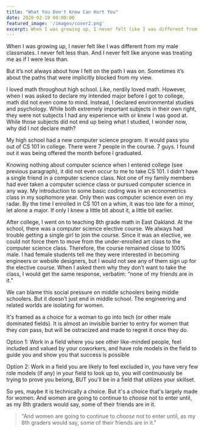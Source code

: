 ```yaml
---
title: "What You Don't Know Can Hurt You"
date: 2020-02-10 00:00:00
featured_image: '/images/cover2.png'
excerpt: When I was growing up, I never felt like I was different from my male counterparts. I never felt less than. And I never felt like anyone was treating me as if I were less than. But it’s not just about how I felt on the path I was on. It’s also about the paths that were implicitly blocked from my view... 
---
```


<!-- ![](/images/equity.png) -->

When I was growing up, I never felt like I was different from my male classmates. I never felt less than. And I never felt like anyone was treating me as if I were less than. 

But it’s not always about how I felt on the path I was on. Sometimes it’s about the paths that were implicitly blocked from my view.

I loved math throughout high school. Like, nerdily loved math. However, when I was asked to declare my intended major before I got to college, math did not even come to mind. Instead, I declared environmental studies and psychology. While both extremely important subjects in their own right, they were not subjects I had any experience with or knew I was good at. While those subjects did not end up being what I studied, I wonder now, why did I not declare math?

 My high school had a new computer science program. It would pass you out of CS 101 in college. There were 7 people in the course. 7 guys. I found out it was being offered the month before I graduated. 

Knowing nothing about computer science when I entered college (see previous paragraph), it did not even occur to me to take CS 101. I didn’t have a single friend in a computer science class. Not one of my family members had ever taken a computer science class or pursued computer science in any way. My introduction to some basic coding was in an econometrics class in my sophomore year. Only then was computer science even on my radar. By the time I enrolled in CS 101 on a whim, it was too late for a minor, let alone a major. If only I knew a little bit about it, a little bit earlier. 

After college, I went on to teaching 8th grade math in East Oakland. At the school, there was a computer science elective course. We always had trouble getting a single girl to join the course. Since it was an elective, we could not force them to move from the under-enrolled art class to the computer science class. Therefore, the course remained close to 100% male. I had female students tell me they were interested in becoming engineers or website designers, but I would not see any of them sign up for the elective course. When I asked them why they don’t want to take the class, I would get the same response, verbatim: “none of my friends are in it.”

We can blame this social pressure on middle schoolers being middle schoolers. But it doesn’t just end in middle school. The engineering and related worlds are isolating for women. 

It's framed as a choice for a woman to go into tech (or other male dominated fields). 
It is almost an invisible barrier to entry for women that they *can* pass, but will be ostracized and made to regret it once they do.

Option 1: Work in a field where you see other like-minded people, feel included and valued by your coworkers, and have role models in the field to guide you and show you that success is possible

Option 2: Work in a field you are likely to feel excluded in, you have very few role models (if any) in your field to look up to, you will continuously be trying to prove you belong, BUT you'll be in a field that utilizes your skillset.


So yes, maybe it is technically a choice. But it's a choice that's largely made for women. And women are going to continue to *choose* not to enter until, as my 8th graders would say, some of their friends are in it.

> "And women are going to continue to *choose* not to enter until, as my 8th graders would say, some of their friends are in it."

<!-- This page is a demo that shows everything you can do inside portfolio and blog posts.

We've included everything you need to create engaging posts about your work, and show off your case studies in a beautiful way.

**Obviously,** we’ve styled up *all the basic* text formatting options [available in markdown](https://github.com/adam-p/markdown-here/wiki/Markdown-Cheatsheet).

You can create lists:

* Simple bulleted lists
* Like this one
* Are cool

And:

1. Numbered lists
2. Like this other one
3. Are great too

You can also add blockquotes, which are shown at a larger width to help break up the layout and draw attention to key parts of your content: -->


<!-- The theme also supports markdown tables:

| Item                 | Author        | Supports tables? | Price |
|----------------------|---------------|------------------|-------|
| Duet Jekyll Theme    | Jekyll Themes | Yes              | $49   |
| Index Jekyll Theme   | Jekyll Themes | Yes              | $49   |
| Journal Jekyll Theme | Jekyll Themes | Yes              | $49   |

And footnotes[^1], which link to explanations[^2] at the bottom of the page[^3].

[^1]: Beautiful modern, minimal theme design.
[^2]: Powerful features to show off your work.
[^3]: Maintained and supported by the theme developer.

You can throw in some horizontal rules too:

---

### Image galleries

Here's a really neat custom feature we added – galleries:

<div class="gallery" data-columns="3">
	<img src="/images/demo/demo-portrait.jpg">
	<img src="/images/demo/demo-landscape.jpg">
	<img src="/images/demo/demo-square.jpg">
	<img src="/images/demo/demo-landscape-2.jpg">
</div>

Inspired by the Galleries feature from WordPress, we've made it easy to create grid layouts for your images. Just use a bit of simple HTML in your post to create a masonry grid image layout:

```html
<div class="gallery" data-columns="3">
    <img src="/images/demo/demo-portrait.jpg">
    <img src="/images/demo/demo-landscape.jpg">
    <img src="/images/demo/demo-square.jpg">
    <img src="/images/demo/demo-landscape-2.jpg">
</div>
```

*See what we did there? Code and syntax highlighting is built-in too!*

Change the number inside the 'columns' setting to create different types of gallery for all kinds of purposes. You can even click on each image to seamlessly enlarge it on the page.

---

### Image carousels

Here's another gallery with only one column, which creates a carousel slide-show instead.

A nice little feature: the carousel only advances when it is in view, so your visitors won't scroll down to find it half way through your images.

<div class="gallery" data-columns="1">
	<img src="/images/demo/demo-landscape.jpg">
	<img src="/images/demo/demo-landscape-2.jpg">
</div>

### What about videos?

Videos are an awesome way to show off your work in a more engaging and personal way, and we’ve made sure they work great on our themes. Just paste an embed code from YouTube or Vimeo, and the theme makes sure it displays perfectly:

<iframe src="https://player.vimeo.com/video/203710832" width="640" height="288" frameborder="0" webkitallowfullscreen mozallowfullscreen allowfullscreen></iframe>

---

## Pretty cool, huh?

We've packed this theme with powerful features to show off your work. Why not put them to use on your new portfolio?

<a href="https://jekyllthemes.io/theme/journal-personal-jekyll-theme" class="button button--large">Get This Theme</a> -->